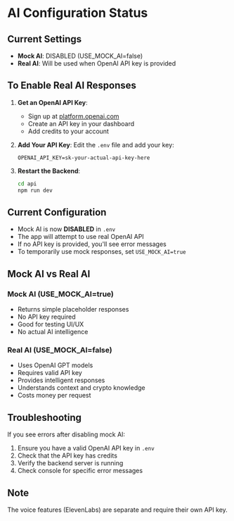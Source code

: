 # AI Configuration Status

## Current Settings
- **Mock AI**: DISABLED (USE_MOCK_AI=false)
- **Real AI**: Will be used when OpenAI API key is provided

## To Enable Real AI Responses

1. **Get an OpenAI API Key**:
   - Sign up at [platform.openai.com](https://platform.openai.com)
   - Create an API key in your dashboard
   - Add credits to your account

2. **Add Your API Key**:
   Edit the `.env` file and add your key:
   ```
   OPENAI_API_KEY=sk-your-actual-api-key-here
   ```

3. **Restart the Backend**:
   ```bash
   cd api
   npm run dev
   ```

## Current Configuration
- Mock AI is now **DISABLED** in `.env`
- The app will attempt to use real OpenAI API
- If no API key is provided, you'll see error messages
- To temporarily use mock responses, set `USE_MOCK_AI=true`

## Mock AI vs Real AI

### Mock AI (USE_MOCK_AI=true)
- Returns simple placeholder responses
- No API key required
- Good for testing UI/UX
- No actual AI intelligence

### Real AI (USE_MOCK_AI=false) 
- Uses OpenAI GPT models
- Requires valid API key
- Provides intelligent responses
- Understands context and crypto knowledge
- Costs money per request

## Troubleshooting

If you see errors after disabling mock AI:
1. Ensure you have a valid OpenAI API key in `.env`
2. Check that the API key has credits
3. Verify the backend server is running
4. Check console for specific error messages

## Note
The voice features (ElevenLabs) are separate and require their own API key.